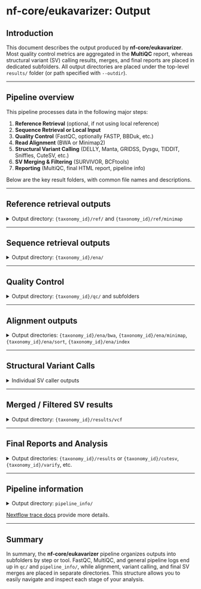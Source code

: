 # nf-core/eukavarizer: Output

## Introduction

This document describes the output produced by **nf-core/eukavarizer**. Most quality control metrics are aggregated in the **MultiQC** report, whereas structural variant (SV) calling results, merges, and final reports are placed in dedicated subfolders. All output directories are placed under the top-level `results/` folder (or path specified with `--outdir`).

---

## Pipeline overview

This pipeline processes data in the following major steps:

1. **Reference Retrieval** (optional, if not using local reference)
2. **Sequence Retrieval or Local Input**
3. **Quality Control** (FastQC, optionally FASTP, BBDuk, etc.)
4. **Read Alignment** (BWA or Minimap2)
5. **Structural Variant Calling** (DELLY, Manta, GRIDSS, Dysgu, TIDDIT, Sniffles, CuteSV, etc.)
6. **SV Merging & Filtering** (SURVIVOR, BCFtools)
7. **Reporting** (MultiQC, final HTML report, pipeline info)

Below are the key result folders, with common file names and descriptions.

---

## Reference retrieval outputs

<details markdown="1">
<summary>Output directory: <code>{taxonomy_id}/ref/</code> and <code>{taxonomy_id}/ref/minimap</code></summary>

Example structure:

```
results/
└── 4932/
    └── ref/
        ├── GCF_000146045.2_R64_genomic.fna.gz
        ├── GCF_000146045.2_R64_genomic.fna.gz.fai
        ├── GCF_000146045.2_R64_genomic.fna.gz.gzi
        ├── GCF_000146045.2_R64_genomic.mmi       # Minimap2 index
        ├── *.bwt / *.sa / *.ann / *.amb / *.pac  # BWA or BWA-MEM2 indices
        └── minimap/
            ├── GCF_000146045.2_R64_genomic.mmi
```

**Contents**:

- **Reference FASTA** + index files
- **Minimap2**, **BWA**, or **BWA-MEM2** index files
- Possibly compressed (`*.gz`) versions of reference plus `.fai`, `.gzi`

If a local reference is used, the pipeline copies or links it into `ref/` for indexing. If using a remote reference, the pipeline places it here after download.

</details>

---

## Sequence retrieval outputs

<details markdown="1">
<summary>Output directory: <code>{taxonomy_id}/ena/</code></summary>

```
results/
└── 4932/
    └── ena/
        ├── SRR123456_1.fastq.gz
        ├── SRR123456_2.fastq.gz
        ├── ...
        └── size/
            └── *.tsv  (seqkit file size reports)
```

If the pipeline downloads reads from ENA/SRA, the raw data is placed here. For **local** input (`--sequence_dir`), you may see symbolic links or collated outputs (e.g., from `SAMTOOLS_COLLATEFASTQ`, `SRATOOLS_FASTERQDUMP`).

</details>

---

## Quality Control

<details markdown="1">
<summary>Output directory: <code>{taxonomy_id}/qc/</code> and subfolders</summary>

```
results/
└── 4932/
    └── qc/
        ├── pre_fastqc/
        ├── after_fastqc/
        ├── fastp/
        ├── fastplong/
        ├── bbduk/
        └── multiqc/
```

**Possible contents**:

- **FastQC**:
  - `*_fastqc.html` and `*_fastqc.zip` for each sample, pre- or post-filtering
- **FASTP**, **Fastplong**, **BBDuk**:
  - Logs/JSON files with trimming stats
- **MultiQC**:
  - `multiqc_report.html`: aggregated QC overview
  - `multiqc_data/`: raw data from each QC tool
  - `multiqc_plots/`: static assets from the HTML report
  </details>

---

## Alignment outputs

<details markdown="1">
<summary>Output directories: <code>{taxonomy_id}/ena/bwa</code>, <code>{taxonomy_id}/ena/minimap</code>, <code>{taxonomy_id}/ena/sort</code>, <code>{taxonomy_id}/ena/index</code></summary>

```
results/
└── 4932/
    └── ena/
        ├── bwa/
        ├── minimap/
        ├── sort/
        └── index/
```

**Possible contents**:

- `*.bam`: Aligned reads to reference
- `*.bai` or `*.csi`: Index files for each BAM
- Samtools logs or sorting logs

The pipeline typically sorts and indexes the BAM files for downstream analysis.

</details>

---

## Structural Variant Calls

<details markdown="1">
<summary>Individual SV caller outputs</summary>

```
results/
└── 4932/
    ├── delly/
    ├── manta/
    ├── gridss/
    ├── dysgu/
    ├── tiddit/
    ├── sniffles/
    └── cutesv/
```

Each folder typically contains:

- `*.vcf`, `*.vcf.gz`: raw structural variant calls
- `*.tbi` indexes for compressed VCFs
- Caller logs, intermediate files (e.g., `*.bam` for Manta evidence)

If a caller is disabled via flags (e.g., `--delly_flag false`), that folder might be absent.

</details>

---

## Merged / Filtered SV results

<details markdown="1">
<summary>Output directory: <code>{taxonomy_id}/results/vcf</code></summary>

```
results/
└── 4932/
    └── results/
        └── vcf/
            ├── survivor_merged.vcf.gz
            ├── survivor_merge_filtered.vcf.gz
            ├── bcftools_merged.vcf.gz
            ├── bcftools_filtered.vcf.gz
            ├── *.tbi
            ├── *.stats
            └── ...
```

**Key files**:

- **SURVIVOR_MERGE** / **SURVIVOR_FILTER**:
  - `survivor_merged.vcf.gz` + `.tbi`
  - `survivor_merge_filtered.vcf.gz`
  - `survivor_stats.tsv`
- **BCFTOOLS_MERGE** / **BCFTOOLS_FILTER**:
  - `bcftools_merged.vcf.gz` + `.tbi`
  - `bcftools_filtered.vcf.gz`
  - `bcfmerge_stats.tsv`
- Additional stats, logs, index files

These represent the **unified** SV calls and any filtering performed (minimum size, depth, or caller support).

</details>

---

## Final Reports and Analysis

<details markdown="1">
<summary>Output directories: <code>{taxonomy_id}/results</code> or <code>{taxonomy_id}/cutesv</code>, <code>{taxonomy_id}/varify</code>, etc.</summary>

- **VARIFY** (custom module for final variant report):
  - `varify_report.html`
  - Additional JSON/TSV for reporting
- **SVYNC** (if used):
  - Harmonized structural variant sets, e.g., `*.svync.tsv`

Exact folder names may vary depending on your pipeline configuration and flags (e.g., `sniffles_flag`, `cutesv_flag`).

</details>

---

## Pipeline information

<details markdown="1">
<summary>Output directory: <code>pipeline_info/</code></summary>

```
results/
└── pipeline_info/
    ├── execution_report.html
    ├── execution_timeline.html
    ├── execution_trace.txt
    ├── pipeline_dag.dot
    ├── pipeline_dag.svg
    ├── software_versions.yml
    ├── params.json
    └── ...
```

**These files** help with troubleshooting, provenance, and reproducibility:

- **execution_trace.txt**: table listing processes, resources, and durations
- **execution_report.html** / **execution_timeline.html**: interactive workflow reports from Nextflow
- **pipeline_dag.svg**: directed acyclic graph (DAG) illustrating pipeline steps
- **software_versions.yml**: pinned versions of tools used
- **params.json**: final resolved parameter settings
</details>

[Nextflow trace docs](https://www.nextflow.io/docs/latest/tracing.html) provide more details.

---

## Summary

In summary, the **nf-core/eukavarizer** pipeline organizes outputs into subfolders by step or tool. FastQC, MultiQC, and general pipeline logs end up in `qc/` and `pipeline_info/`, while alignment, variant calling, and final SV merges are placed in separate directories. This structure allows you to easily navigate and inspect each stage of your analysis.
